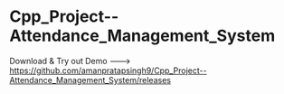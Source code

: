 # Cpp_Project--Attendance_Management_System
Download & Try out Demo --->  https://github.com/amanpratapsingh9/Cpp_Project--Attendance_Management_System/releases
